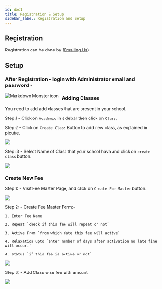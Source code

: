 ```yaml
---
id: doc1
title: Registration & Setup
sidebar_label: Registration and Setup
---
```



## Registration

Registration can be done by (<a href="mailto:contact@forvidya.com">Emailing Us</a>)


## Setup

### After Registration - login with Administrator email and password -

<img src="/docs/img/login.png"
     alt="Markdown Monster icon"
     style="float: left; margin-right: 10px;" />


### Adding Classes

You need to add add classes that are present in your school.

Step:1 - Click on `Academic` in sidebar then click on `Class`.

Step:2 - Click on `Create Class` Button to add new class, as explained in picutre.

<img src="/docs/img/create_class.png">

Step: 3 - Select Name of Class that your school hava and click on `create class` button.
<!-- create_class_form -->

<img src="/docs/img/create_class_form.png">


### Create New Fee

Step 1: - Visit Fee Master Page, and click on `Create Fee Master` button.

<img src="/docs/img/create_fee_master.png">

Step 2: - Create Fee Master Form:-

    1. Enter Fee Name

    2. Repeat `check if this fee will repeat or not`

    3. Active From `from which date this fee will active`

    4. Relaxation upto `enter number of days after activation no late fine will occur.`
    
    4. Status `if this fee is active or not`

<img src="/docs/img/create_class_form_repeat.png">

Step 3: - Add Class wise fee with amount

<img src="/docs/img/select_class.png">
